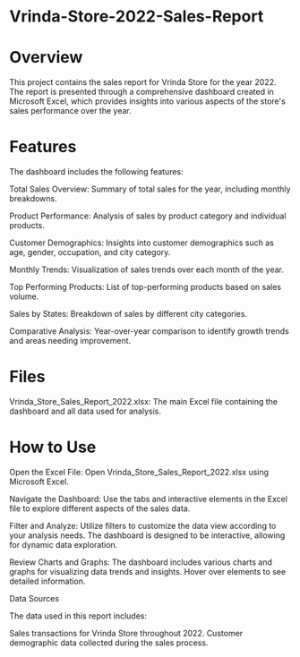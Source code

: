 # Vrinda-Store-2022-Sales-Report
# Overview
This project contains the sales report for Vrinda Store for the year 2022. The report is presented through a comprehensive dashboard created in Microsoft Excel, which provides insights into various aspects of the store's sales performance over the year.

# Features
The dashboard includes the following features:

Total Sales Overview: Summary of total sales for the year, including monthly breakdowns.

Product Performance: Analysis of sales by product category and individual products.

Customer Demographics: Insights into customer demographics such as age, gender, occupation, and city category.

Monthly Trends: Visualization of sales trends over each month of the year.

Top Performing Products: List of top-performing products based on sales volume.

Sales by States: Breakdown of sales by different city categories.

Comparative Analysis: Year-over-year comparison to identify growth trends and areas needing improvement.

# Files
Vrinda_Store_Sales_Report_2022.xlsx: The main Excel file containing the dashboard and all data used for analysis.
# How to Use
Open the Excel File: Open Vrinda_Store_Sales_Report_2022.xlsx using Microsoft Excel.

Navigate the Dashboard: Use the tabs and interactive elements in the Excel file to explore different aspects of the sales data.

Filter and Analyze: Utilize filters to customize the data view according to your analysis needs. The dashboard is designed to be interactive, allowing for dynamic data exploration.

Review Charts and Graphs: The dashboard includes various charts and graphs for visualizing data trends and insights. Hover over elements to see detailed information.

Data Sources

The data used in this report includes:

Sales transactions for Vrinda Store throughout 2022.
Customer demographic data collected during the sales process.
